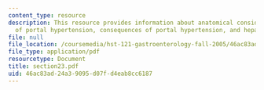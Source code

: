 ```yaml
---
content_type: resource
description: This resource provides information about anatomical considerations, mechanism
  of portal hypertension, consequences of portal hypertension, and hepatic encephalopathy.
file: null
file_location: /coursemedia/hst-121-gastroenterology-fall-2005/46ac83ad24a39095d07fd4eab8cc6187_section23.pdf
file_type: application/pdf
resourcetype: Document
title: section23.pdf
uid: 46ac83ad-24a3-9095-d07f-d4eab8cc6187
---
```

